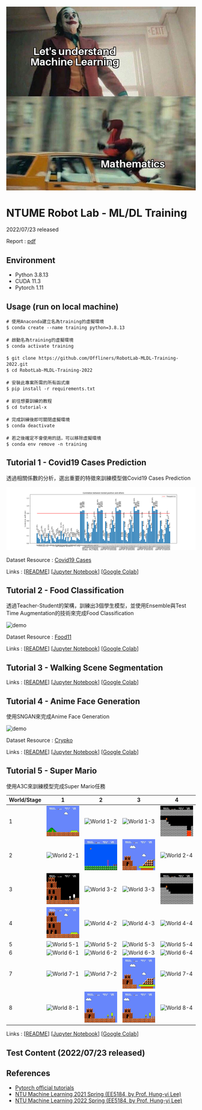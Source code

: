 ![meme](meme.jpg)

# NTUME Robot Lab - ML/DL Training
2022/07/23 released

Report : [pdf](20220723_training.pdf)

## Environment
* Python 3.8.13
* CUDA 11.3
* Pytorch 1.11

## Usage (run on local machine)
```shell
# 使用Anaconda建立名為training的虛擬環境
$ conda create --name training python=3.8.13

# 啟動名為training的虛擬環境
$ conda activate training

$ git clone https://github.com/Offliners/RobotLab-MLDL-Training-2022.git
$ cd RobotLab-MLDL-Training-2022

# 安裝此專案所需的所有函式庫
$ pip install -r requirements.txt

# 前往想要訓練的教程
$ cd tutorial-x

# 完成訓練後即可關閉虛擬環境
$ conda deactivate

# 若之後確定不會使用的話，可以移除虛擬環境
$ conda env remove -n training
```

## Tutorial 1 - Covid19 Cases Prediction
透過相關係數的分析，選出重要的特徵來訓練模型做Covid19 Cases Prediction

![demo](./tutorial-1/img/tutorial-1-correlation-analysis.png)

Dataset Resource : [Covid19 Cases](https://www.kaggle.com/competitions/ml2022spring-hw1/data)

Links : [[README](./tutorial-1/README.md)] [[Jupyter Notebook](./tutorial-1/colab/tutorial-1.ipynb)] [[Google Colab](https://colab.research.google.com/github/Offliners/RobotLab-MLDL-Training-2022/blob/main/tutorial-1/colab/tutorial-1.ipynb)]

## Tutorial 2 - Food Classification
透過Teacher-Student的架構，訓練出3個學生模型，並使用Ensemble與Test Time Augmentation的技術來完成Food Classification

![demo](./tutorial-2/img/tutorial-2-test_image_pred.gif)

Dataset Resource : [Food11](https://www.kaggle.com/competitions/ml2021spring-hw3/data)

Links : [[README](./tutorial-2/README.md)] [[Jupyter Notebook](./tutorial-2/colab/tutorial-2.ipynb)] [[Google Colab](https://colab.research.google.com/github/Offliners/RobotLab-MLDL-Training-2022/blob/main/tutorial-2/colab/tutorial-2.ipynb)]

## Tutorial 3 - Walking Scene Segmentation

Links : [[README]()] [[Jupyter Notebook]()] [[Google Colab]()]

## Tutorial 4 - Anime Face Generation
使用SNGAN來完成Anime Face Generation

![demo](./tutorial-4/img/tutorial-4-demo.gif)

Dataset Resource : [Crypko](https://crypko.ai/#)

Links : [[README](./tutorial-4/README.md)] [[Jupyter Notebook]()] [[Google Colab]()]

## Tutorial 5 - Super Mario
使用A3C來訓練模型完成Super Mario任務

|World/Stage|1|2|3|4|
|-|-|-|-|-|
|1|![World 1-1](./tutorial-5/img/mario_world_1_1.gif)|![World 1-2]()|![World 1-3]()|![World 1-4](./tutorial-5/img/mario_world_1_4.gif)|
|2|![World 2-1]()|![World 2-2](./tutorial-5/img/mario_world_2_2.gif)|![World 2-3](./tutorial-5/img/mario_world_2_3.gif)|![World 2-4]()|
|3|![World 3-1](./tutorial-5/img/mario_world_3_1.gif)|![World 3-2]()|![World 3-3]()|![World 3-4](./tutorial-5/img/mario_world_3_4.gif)|
|4|![World 4-1](./tutorial-5/img/mario_world_4_1.gif)|![World 4-2]()|![World 4-3]()|![World 4-4]()|
|5|![World 5-1]()|![World 5-2]()|![World 5-3]()|![World 5-4]()|
|6|![World 6-1]()|![World 6-2]()|![World 6-3]()|![World 6-4]()|
|7|![World 7-1]()|![World 7-2]()|![World 7-3](./tutorial-5/img/mario_world_7_3.gif)|![World 7-4]()|
|8|![World 8-1]()|![World 8-2](./tutorial-5/img/mario_world_8_2.gif)|![World 8-3](./tutorial-5/img/mario_world_8_3.gif)|![World 8-4]()|

Links : [[README](./tutorial-5/README.md)] [[Jupyter Notebook]()] [[Google Colab]()]

## Test Content (2022/07/23 released)

## References
* [Pytorch official tutorials](https://pytorch.org/tutorials/)
* [NTU Machine Learning 2021 Spring (EE5184, by Prof. Hung-yi Lee)](https://speech.ee.ntu.edu.tw/~hylee/ml/2021-spring.php)
* [NTU Machine Learning 2022 Spring (EE5184, by Prof. Hung-yi Lee)](https://speech.ee.ntu.edu.tw/~hylee/ml/2022-spring.php)
